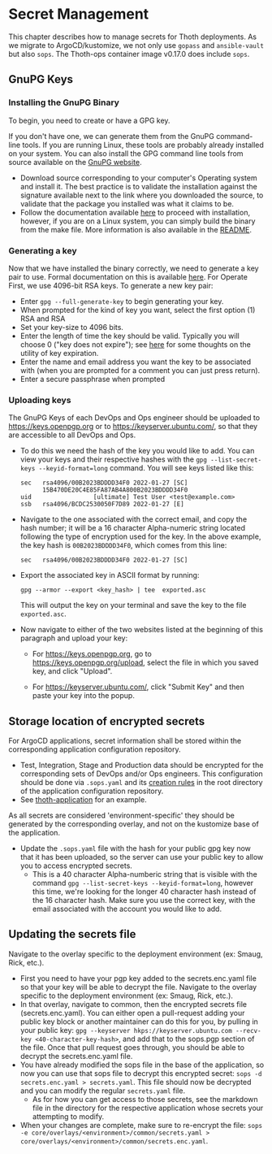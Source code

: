 # Secret Management

This chapter describes how to manage secrets for Thoth deployments. As we migrate to ArgoCD/kustomize, we not only
use `gopass` and `ansible-vault` but also `sops`. The Thoth-ops container image v0.17.0 does include `sops`.

## GnuPG Keys

### Installing the GnuPG Binary

To begin, you need to create or have a GPG key.

If you don't have one, we can generate them from the GnuPG command-line tools. If you are running Linux, these tools are probably already installed on your system. You can also install the GPG command line tools from source available on the [GnuPG website](https://www.gnupg.org/download/).

- Download source corresponding to your computer's Operating system and install it. The best practice is to validate the installation against the signature available next to the link where you downloaded the source, to validate that the package you installed was what it claims to be.
- Follow the documentation available [here](https://www.gnupg.org/documentation/index.html) to proceed with installation, however, if you are on a Linux system, you can simply build the binary from the make file. More information is also available in the [README](https://github.com/gpg/gnupg/blob/master/README).

### Generating a key

Now that we have installed the binary correctly, we need to generate a key pair to use. Formal documentation on this is available [here](https://docs.github.com/en/authentication/managing-commit-signature-verification/generating-a-new-gpg-key). For Operate First, we use 4096-bit RSA keys. To generate a new key pair:

- Enter `gpg --full-generate-key` to begin generating your key.
- When prompted for the kind of key you want, select the first option (1) RSA and RSA
- Set your key-size to 4096 bits.
- Enter the length of time the key should be valid. Typically you will choose 0 ("key does not expire"); see [here][so14718] for some thoughts on the utility of key expiration.
- Enter the name and email address you want the key to be associated with (when you are prompted for a comment you can just press return).
- Enter a secure passphrase when prompted

[so14718]: https://security.stackexchange.com/questions/14718/does-openpgp-key-expiration-add-to-security

### Uploading keys

The GnuPG Keys of each DevOps and Ops engineer should be uploaded to <https://keys.openpgp.org> or to <https://keyserver.ubuntu.com/>, so that they are accessible to all DevOps and Ops.

- To do this we need the hash of the key you would like to add. You can view your keys and their respective hashes with the `gpg --list-secret-keys --keyid-format=long` command. You will see keys listed like this:

  ```
  sec   rsa4096/00B2023BDDDD34F0 2022-01-27 [SC]
        15B470DE20C4E85FA87AB4A800B2023BDDDD34F0
  uid                 [ultimate] Test User <test@example.com>
  ssb   rsa4096/BCDC2530050F7D89 2022-01-27 [E]
  ```

- Navigate to the one associated with the correct email, and copy the hash number; it will be a 16 character Alpha-numeric string located following the type of encryption used for the key. In the above example, the key hash is `00B2023BDDDD34F0`, which comes from this line:

  ```
  sec   rsa4096/00B2023BDDDD34F0 2022-01-27 [SC]
  ```

- Export the associated key in ASCII format by running:

  ```
  gpg --armor --export <key_hash> | tee  exported.asc
  ```

  This will output the key on your terminal and save the key to the file `exported.asc`.

- Now navigate to either of the two websites listed at the beginning of this paragraph and upload your key:

  - For <https://keys.openpgp.org>, go to <https://keys.openpgp.org/upload>, select the file in which you saved key, and click "Upload".

  - For <https://keyserver.ubuntu.com/>, click "Submit Key" and then paste your key into the popup.

## Storage location of encrypted secrets

For ArgoCD applications, secret information shall be stored within the corresponding application configuration repository.
- Test, Integration, Stage and Production data should be encrypted for the corresponding sets of DevOps and/or Ops engineers. This configuration should be done via `.sops.yaml` and its [creation rules](https://github.com/mozilla/sops#29using-sopsyaml-conf-to-select-kmspgp-for-new-files) in the root directory of the application configuration repository.
- See [thoth-application](https://github.com/thoth-station/thoth-application/blob/master/.sops.yaml) for an example.

As all secrets are considered 'environment-specific' they should be generated by the corresponding overlay, and not
on the kustomize base of the application.

- Update the `.sops.yaml` file with the hash for your public gpg key now that it has been uploaded, so the server can use your public key to allow you to access encrypted secrets.
  - This is a 40 character Alpha-numberic string that is visible with the command `gpg --list-secret-keys --keyid-format=long`, however this time, we're looking for the longer 40 character hash instead of the 16 character hash. Make sure you use the correct key, with the email associated with the account you would like to add.


## Updating the secrets file

Navigate to the overlay specific to the deployment environment (ex: Smaug, Rick, etc.).
- First you need to have your pgp key added to the secrets.enc.yaml file so that your key will be able to decrypt the file. Navigate to the overlay specific to the deployment environment (ex: Smaug, Rick, etc.).
- In that overlay, navigate to common, then the encrypted secrets file (secrets.enc.yaml). You can either open a pull-request adding your public key block or another maintainer can do this for you, by pulling in your public key: `gpg --keyserver hkps://keyserver.ubuntu.com --recv-key <40-character-key-hash>`, and add that to the sops.pgp section of the file. Once that pull request goes through, you should be able to decrypt the secrets.enc.yaml file.
- You have already modified the sops file in the base of the application, so now you can use that sops file to decrypt this encrypted secret: `sops -d secrets.enc.yaml > secrets.yaml`. This file should now be decrypted and you can modify the regular `secrets.yaml` file.
  - As for how you can get access to those secrets, see the markdown file in the directory for the respective application whose secrets your attempting to modify.
- When your changes are complete, make sure to re-encrypt the file: `sops -e core/overlays/<environment>/common/secrets.yaml > core/overlays/<environment>/common/secrets.enc.yaml`.
